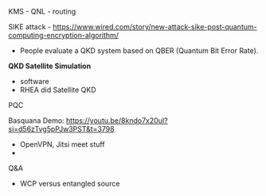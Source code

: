 KMS - 
QNL - routing

SIKE attack - https://www.wired.com/story/new-attack-sike-post-quantum-computing-encryption-algorithm/


- People evaluate a QKD system based on QBER (Quantum Bit Error Rate).

**QKD Satellite Simulation**
- software 
- RHEA did Satellite QKD

PQC 


Basquana Demo: https://youtu.be/8kndo7x20uI?si=d56zTvg5pPJw3PST&t=3798
- OpenVPN, Jitsi meet stuff
- 

Q&A
- WCP versus entangled source




